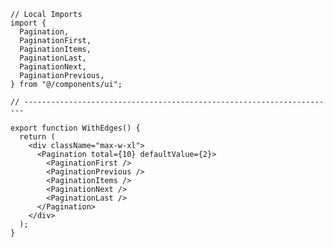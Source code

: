 ﻿```tsx
// Local Imports
import {
  Pagination,
  PaginationFirst,
  PaginationItems,
  PaginationLast,
  PaginationNext,
  PaginationPrevious,
} from "@/components/ui";

// ----------------------------------------------------------------------

export function WithEdges() {
  return (
    <div className="max-w-xl">
      <Pagination total={10} defaultValue={2}>
        <PaginationFirst />
        <PaginationPrevious />
        <PaginationItems />
        <PaginationNext />
        <PaginationLast />
      </Pagination>
    </div>
  );
}

```
